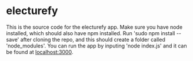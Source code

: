 # electurefy

This is the source code for the electurefy app. Make sure you have node installed, which should also have npm installed. Run 'sudo npm install --save' after cloning the repo, and this should create a folder called 'node_modules'. You can run the app by inputing 'node index.js' and it can be found at [localhost:3000](http://localhost:3000).
